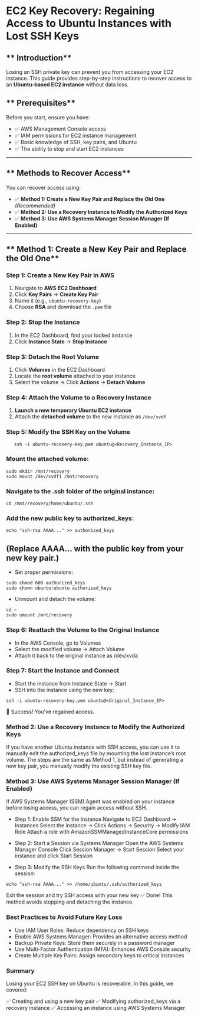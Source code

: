 # **EC2 Key Recovery: Regaining Access to Ubuntu Instances with Lost SSH Keys**

## ** Introduction**  
Losing an SSH private key can prevent you from accessing your EC2 instance. This guide provides step-by-step instructions to recover access to an **Ubuntu-based EC2 instance** without data loss.  

## ** Prerequisites**  
Before you start, ensure you have:  
- ✅ AWS Management Console access  
- ✅ IAM permissions for EC2 instance management  
- ✅ Basic knowledge of SSH, key pairs, and Ubuntu  
- ✅ The ability to stop and start EC2 instances  

---

## ** Methods to Recover Access**  
You can recover access using:  
- ✅ **Method 1: Create a New Key Pair and Replace the Old One** *(Recommended)*  
- ✅ **Method 2: Use a Recovery Instance to Modify the Authorized Keys**  
- ✅ **Method 3: Use AWS Systems Manager Session Manager (If Enabled)**  

---

## ** Method 1: Create a New Key Pair and Replace the Old One**  

### **Step 1: Create a New Key Pair in AWS**  
1. Navigate to **AWS EC2 Dashboard**  
2. Click **Key Pairs** → **Create Key Pair**  
3. Name it (e.g., `ubuntu-recovery-key`)  
4. Choose **RSA** and download the `.pem` file  

### **Step 2: Stop the Instance**  
1. In the EC2 Dashboard, find your locked instance  
2. Click **Instance State** → **Stop Instance**  

### **Step 3: Detach the Root Volume**  
1. Click **Volumes** in the EC2 Dashboard  
2. Locate the **root volume** attached to your instance  
3. Select the volume → Click **Actions** → **Detach Volume**  

### **Step 4: Attach the Volume to a Recovery Instance**  
1. **Launch a new temporary Ubuntu EC2 instance**  
2. Attach the **detached volume** to the new instance as `/dev/xvdf`  

### **Step 5: Modify the SSH Key on the Volume**  
 
````
   ssh -i ubuntu-recovery-key.pem ubuntu@<Recovery_Instance_IP>
````




### Mount the attached volume:

```
sudo mkdir /mnt/recovery
sudo mount /dev/xvdf1 /mnt/recovery
````
### Navigate to the .ssh folder of the original instance:

````
cd /mnt/recovery/home/ubuntu/.ssh
````

### Add the new public key to authorized_keys:

````
echo "ssh-rsa AAAA..." >> authorized_keys
````
## (Replace AAAA... with the public key from your new key pair.)

- Set proper permissions:

```
sudo chmod 600 authorized_keys
sudo chown ubuntu:ubuntu authorized_keys
```
- Unmount and detach the volume:

```
cd ~
sudo umount /mnt/recovery

```
### Step 6: Reattach the Volume to the Original Instance
- In the AWS Console, go to Volumes
- Select the modified volume → Attach Volume
- Attach it back to the original instance as /dev/xvda

### Step 7: Start the Instance and Connect
- Start the instance from Instance State → Start
- SSH into the instance using the new key:

```
ssh -i ubuntu-recovery-key.pem ubuntu@<Original_Instance_IP>
```
🎉 Success! You've regained access.

### Method 2: Use a Recovery Instance to Modify the Authorized Keys
If you have another Ubuntu instance with SSH access, you can use it to manually edit the authorized_keys file by mounting the lost instance’s root volume. The steps are the same as Method 1, but instead of generating a new key pair, you manually modify the existing SSH key file.

### Method 3: Use AWS Systems Manager Session Manager (If Enabled)
If AWS Systems Manager (SSM) Agent was enabled on your instance before losing access, you can regain access without SSH.

- Step 1: Enable SSM for the Instance
Navigate to EC2 Dashboard → Instances
Select the instance → Click Actions → Security → Modify IAM Role
Attach a role with AmazonSSMManagedInstanceCore permissions

- Step 2: Start a Session via Systems Manager
Open the AWS Systems Manager Console
Click Session Manager → Start Session
Select your instance and click Start Session
- Step 3: Modify the SSH Keys
Run the following command inside the session:
```
echo "ssh-rsa AAAA..." >> /home/ubuntu/.ssh/authorized_keys
```
Exit the session and try SSH access with your new key
✅ Done! This method avoids stopping and detaching the instance.

### Best Practices to Avoid Future Key Loss
- Use IAM User Roles: Reduce dependency on SSH keys
- Enable AWS Systems Manager: Provides an alternative access method
- Backup Private Keys: Store them securely in a password manager
- Use Multi-Factor Authentication (MFA): Enhances AWS Console security
- Create Multiple Key Pairs: Assign secondary keys to critical instances

### Summary
Losing your EC2 SSH key on Ubuntu is recoverable. In this guide, we covered:

✅ Creating and using a new key pair
✅ Modifying authorized_keys via a recovery instance
✅ Accessing an instance using AWS Systems Manager
